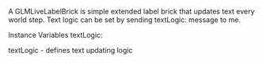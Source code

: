 A GLMLiveLabelBrick is simple extended label brick that updates text every world step. Text logic can be set by sending textLogic: message to me.

Instance Variables
	textLogic:		<BlockClosure>

textLogic
	- defines text updating logic
